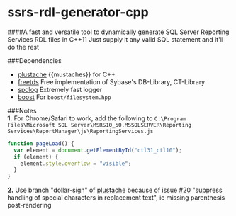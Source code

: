 ssrs-rdl-generator-cpp
======================

####A fast and versatile tool to dynamically generate SQL Server Reporting Services RDL files in C++11
Just supply it any valid SQL statement and it'll do the rest

###Dependencies
* [plustache](https://github.com/mrtazz/plustache) {{mustaches}} for C++
* [freetds](https://github.com/FreeTDS/freetds) Free implementation of Sybase's DB-Library, CT-Library
* [spdlog](https://github.com/gabime/spdlog) Extremely fast logger
* [boost](http://sourceforge.net/projects/boost/files/boost-binaries/) For ```boost/filesystem.hpp```

###Notes  
__1.__ For Chrome/Safari to work, add the following to ```C:\Program Files\Microsoft SQL Server\MSRS10_50.MSSQLSERVER\Reporting Services\ReportManager\js\ReportingServices.js```
  ```js
  function pageLoad() {
    var element = document.getElementById("ctl31_ctl10");
    if (element) {
      element.style.overflow = "visible";
    }
  }
  ```
__2.__ Use branch "dollar-sign" of [plustache](https://github.com/chesles/plustache.git) because of issue [#20](https://github.com/mrtazz/plustache/pull/20/files)
"suppress handling of special characters in replacement text", ie missing parenthesis post-rendering

